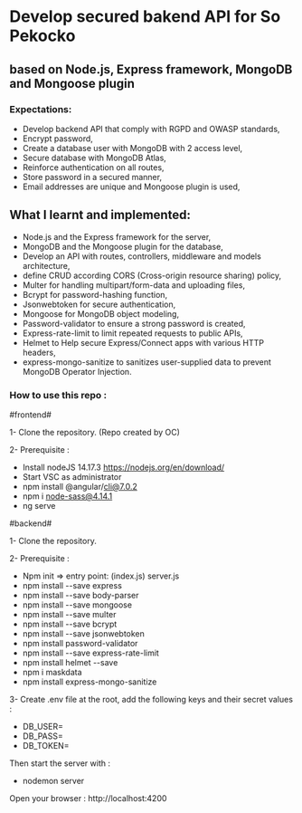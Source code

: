 # Develop secured bakend API for So Pekocko
## based on Node.js, Express framework, MongoDB and Mongoose plugin

### Expectations:
- Develop backend API that comply with RGPD and OWASP standards,
- Encrypt password,
- Create a database user with MongoDB with 2 access level,
- Secure database with MongoDB Atlas,
- Reinforce authentication on all routes,
- Store password in a secured manner,
- Email addresses are unique and Mongoose plugin is used,


## What I learnt and implemented:
- Node.js and the Express framework for the server, 
- MongoDB and the Mongoose plugin for the database,
- Develop an API with routes, controllers, middleware and models architecture,
- define CRUD according CORS (Cross-origin resource sharing) policy,
- Multer for handling multipart/form-data and uploading files,
- Bcrypt for password-hashing function,
- Jsonwebtoken for secure authentication,
- Mongoose for MongoDB object modeling,
- Password-validator to ensure a strong password is created,
- Express-rate-limit to limit repeated requests to public APIs,
- Helmet to Help secure Express/Connect apps with various HTTP headers,
- express-mongo-sanitize to sanitizes user-supplied data to prevent MongoDB Operator Injection.


### How to use this repo : 

#frontend#

1- Clone the repository. (Repo created by OC)

2- Prerequisite :
- Install nodeJS 14.17.3 	https://nodejs.org/en/download/
- Start VSC as administrator
- npm install @angular/cli@7.0.2
- npm i node-sass@4.14.1
- ng serve


#backend#

1- Clone the repository.

2- Prerequisite :
- Npm init => entry point: (index.js) server.js
- npm install --save express
- npm install --save body-parser
- npm install --save mongoose
- npm install --save multer
- npm install --save bcrypt
- npm install --save jsonwebtoken
- npm install password-validator
- npm install --save express-rate-limit
- npm install helmet --save
- npm i maskdata
- npm install express-mongo-sanitize

3- Create .env file at the root, add the following keys and their secret values :
- DB_USER=
- DB_PASS=
- DB_TOKEN=


Then start the server with : 
- nodemon server

Open your browser : http://localhost:4200

